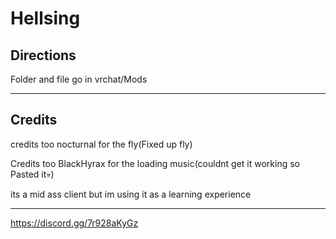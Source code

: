 # Hellsing
Directions
-------------------------------------------------

Folder and file go in vrchat/Mods

-------------------------------------------------


Credits
-------------------------------------------------

credits too nocturnal for the fly(Fixed up fly)

Credits too BlackHyrax for the loading music(couldnt get it working so Pasted it💀)

its a mid ass client but im using it as a learning experience

--------------------------------------------------
https://discord.gg/7r928aKyGz
